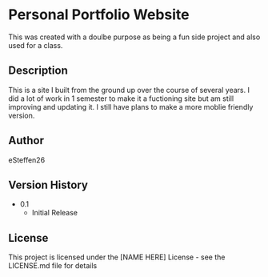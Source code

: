 # Personal Portfolio Website
This was created with a doulbe purpose as being a fun side project and also used for a class. 

## Description
This is a site I built from the ground up over the course of several years. I did a lot of 
work in 1 semester to make it a fuctioning site but am still improving and updating it. 
I still have plans to make a more moblie friendly version.

## Author
eSteffen26

## Version History
* 0.1
  * Initial Release
## License
This project is licensed under the [NAME HERE] License - see the LICENSE.md file for details

